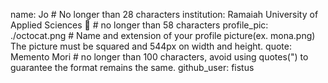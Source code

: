 name: Jo # No longer than 28 characters
institution: Ramaiah University of Applied Sciences 🚩 # no longer than 58 characters
profile_pic: ./octocat.png # Name and extension of your profile picture(ex. mona.png) The picture must be squared and 544px on width and height.
quote: Memento Mori # no longer than 100 characters, avoid using quotes(") to guarantee the format remains the same.
github_user: fistus
